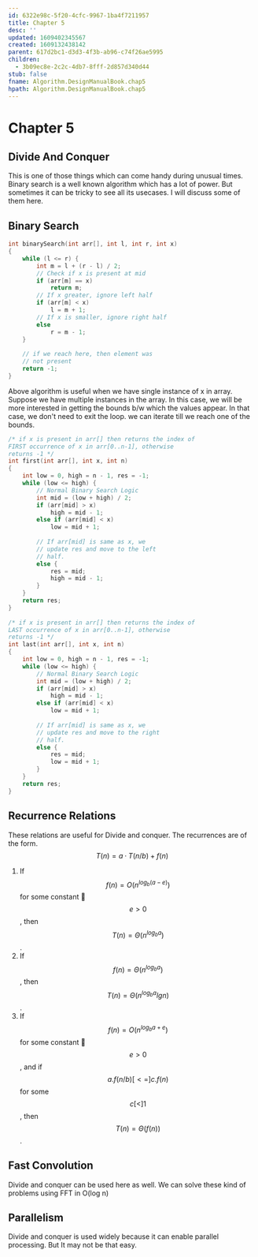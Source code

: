 ```yaml
---
id: 6322e98c-5f20-4cfc-9967-1ba4f7211957
title: Chapter 5
desc: ''
updated: 1609402345567
created: 1609132438142
parent: 617d2bc1-d3d3-4f3b-ab96-c74f26ae5995
children:
  - 3b09ec8e-2c2c-4db7-8fff-2d857d340d44
stub: false
fname: Algorithm.DesignManualBook.chap5
hpath: Algorithm.DesignManualBook.chap5
---
```

# Chapter 5

## Divide And Conquer

This is one of those things which can come handy during unusual times. Binary search is a well known algorithm which has a lot of power. But sometimes it can be tricky to see all its usecases. I will discuss some of them here.

## Binary Search

```cpp
int binarySearch(int arr[], int l, int r, int x) 
{ 
    while (l <= r) { 
        int m = l + (r - l) / 2; 
        // Check if x is present at mid 
        if (arr[m] == x) 
            return m; 
        // If x greater, ignore left half 
        if (arr[m] < x) 
            l = m + 1;   
        // If x is smaller, ignore right half 
        else
            r = m - 1; 
    } 
  
    // if we reach here, then element was 
    // not present 
    return -1; 
}
```

Above algorithm is useful when we have single instance of x in array. Suppose we have multiple instances in the array. In this case, we will be more interested in getting the bounds b/w which the values appear. In that case, we don't need to exit the loop. we can iterate till we reach one of the bounds.

```cpp
/* if x is present in arr[] then returns the index of 
FIRST occurrence of x in arr[0..n-1], otherwise 
returns -1 */
int first(int arr[], int x, int n)
{
    int low = 0, high = n - 1, res = -1;
    while (low <= high) {
        // Normal Binary Search Logic
        int mid = (low + high) / 2;
        if (arr[mid] > x)
            high = mid - 1;
        else if (arr[mid] < x)
            low = mid + 1;
 
        // If arr[mid] is same as x, we
        // update res and move to the left
        // half.
        else {
            res = mid;
            high = mid - 1;
        }
    }
    return res;
}
 
/* if x is present in arr[] then returns the index of 
LAST occurrence of x in arr[0..n-1], otherwise 
returns -1 */
int last(int arr[], int x, int n)
{
    int low = 0, high = n - 1, res = -1;
    while (low <= high) {
        // Normal Binary Search Logic
        int mid = (low + high) / 2;
        if (arr[mid] > x)
            high = mid - 1;
        else if (arr[mid] < x)
            low = mid + 1;
 
        // If arr[mid] is same as x, we
        // update res and move to the right
        // half.
        else {
            res = mid;
            low = mid + 1;
        }
    }
    return res;
}
```

## Recurrence Relations

These relations are useful for Divide and conquer. The recurrences are of the form.
$$
T(n) = a · T(n/b) + f(n)
$$

1. If $$f(n) = O(n^{log_b(a - e)})$$ for some constant $$ e > 0$$, then $$T(n) = Θ(n^{log_b a})$$.
2. If $$f(n) = Θ(n^{log_b a})$$, then $$T(n) = Θ(n^{log_b a} lg n)$$.
3. If $$ f(n) = O(n^{log_b a + e})$$ for some constant $$e > 0$$, and if $$ a.f(n/b) [<=] c.f(n)$$ for some $$c [<] 1$$, then $$T(n) = Θ(f(n))$$.

## Fast Convolution

Divide and conquer can be used here as well. We can solve these kind of problems using FFT in O(log n)

## Parallelism

Divide and conquer is used widely because it can enable parallel processing. But It may not be that easy. 

